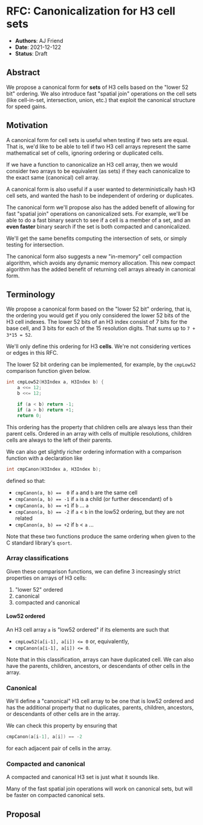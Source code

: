 # RFC: Canonicalization for H3 cell sets

* **Authors**: AJ Friend
* **Date**: 2021-12-122
* **Status**: Draft

## Abstract

We propose a canonical form for **sets** of H3 cells based on
the "lower 52 bit" ordering. We also introduce fast "spatial join" operations
on the cell sets (like cell-in-set, intersection, union, etc.) that exploit
the canonical structure for speed gains.


## Motivation

A canonical form for cell sets is useful when testing if two sets are equal.
That is, we'd like to be able to tell if two H3 cell arrays represent
the same mathematical set of cells, ignoring ordering or duplicated cells.

If we have a function to canonicalize an H3 cell array, then we would
consider two arrays to be equivalent (as sets) if they each canonicalize
to the exact same (canonical) cell array.

A canonical form is also useful if a user wanted to deterministically
hash H3 cell sets, and wanted the hash to be independent of ordering
or duplicates.

The canonical form we'll propose also has the added benefit of allowing
for fast "spatial join" operations on canonicalized sets. For example,
we'll be able to do a fast binary search to see if a cell is a member
of a set, and an **even faster** binary search if the set is both
compacted and canonicalized.

We'll get the same benefits computing the intersection of sets, or
simply testing for intersection.

The canonical form also suggests a new "in-memory" cell compaction algorithm,
which avoids any dynamic memory allocation. This new compact algorithm
has the added benefit of returning cell arrays already in canonical form.

## Terminology

We propose a canonical form based on the "lower 52 bit" ordering, that is,
the ordering you would get if you only considered the lower 52 bits of the
H3 cell indexes. The lower 52 bits of an H3 index consist of 7 bits for the
base cell, and 3 bits for each of the 15 resolution digits. That sums up
to `7 + 3*15 = 52`.

We'll only define this ordering for H3 **cells**. We're not considering
vertices or edges in this RFC.

The lower 52 bit ordering can be implemented, for example, by
the `cmpLow52` comparison function given below.


```c
int cmpLow52(H3Index a, H3Index b) {
    a <<= 12;
    b <<= 12;

    if (a < b) return -1;
    if (a > b) return +1;
    return 0;
```

This ordering has the property that children cells are always less than
their parent cells. Ordered in an array with cells of multiple resolutions,
children cells are always to the left of their parents.

We can also get slightly richer ordering information with a comparison function
with a declaration like

```c
int cmpCanon(H3Index a, H3Index b);
```

defined so that:

- `cmpCanon(a, b) ==  0` if `a` and `b` are the same cell
- `cmpCanon(a, b) == -1` if `a` is a child (or further descendant) of `b`
- `cmpCanon(a, b) == +1` if `b` ... `a`
- `cmpCanon(a, b) == -2` if `a` < `b` in the low52 ordering, but they are not related
- `cmpCanon(a, b) == +2` if `b` < `a` ...

Note that these two functions produce the same ordering when given to
the C standard library's `qsort`.

### Array classifications

Given these comparison functions, we can define 3 increasingly strict properties
on arrays of H3 cells:

1. "lower 52" ordered
2. canonical
3. compacted and canonical

#### Low52 ordered

An H3 cell array `a` is "low52 ordered" if its elements are such that

- `cmpLow52(a[i-1], a[i]) <= 0` or, equivalently,
- `cmpCanon(a[i-1], a[i]) <= 0`.

Note that in this classification, arrays can have duplicated cell. We can also
have the parents, children, ancestors, or descendants of other cells in
the array.

### Canonical

We'll define a "canonical" H3 cell array to be one that is low52 ordered and
has the additional property that no duplicates, parents, children, ancestors,
or descendants of other cells are in the array.

We can check this property by ensuring that

```c
cmpCanon(a[i-1], a[i]) == -2
```

for each adjacent pair of cells in the array.

### Compacted and canonical

A compacted and canonical H3 set is just what it sounds like.

Many of the fast spatial join operations will work on canonical sets, but
will be faster on compacted canonical sets.

## Proposal

